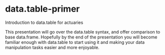 # data.table-primer
Introduction to data.table for actuaries

This presentation will go over the data.table syntax, and offer comparison to base data.frame.
Hopefully by the end of the presentation you will become familiar enough with data.table to start using it and making your data manipulation tasks easier and more enjoyable.


